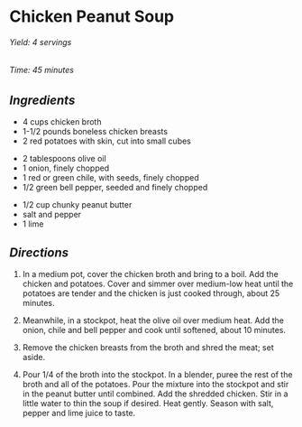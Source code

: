 # Chicken Peanut Soup

######  Yield: 4 servings
######  Time: 45 minutes

##  *Ingredients*
- 4 cups chicken broth
- 1-1/2 pounds boneless chicken breasts
- 2 red potatoes with skin, cut into small cubes
<!-- -->
- 2 tablespoons olive oil
- 1 onion, finely chopped
- 1 red or green chile, with seeds, finely chopped
- 1/2 green bell pepper, seeded and finely chopped
<!-- -->
- 1/2 cup chunky peanut butter
- salt and pepper
- 1 lime
##  *Directions*
1. In a medium pot, cover the chicken broth and bring to a boil.  Add the
chicken and potatoes.  Cover and simmer over medium-low heat until the
potatoes are tender and the chicken is just cooked through, about 25
minutes.

2. Meanwhile, in a stockpot, heat the olive oil over medium heat.  Add
the onion, chile and bell pepper and cook until softened, about 10
minutes.

3. Remove the chicken breasts from the broth and shred the meat; set
aside.

4. Pour 1/4 of the broth into the stockpot.  In a blender, puree the rest
of the broth and all of the potatoes.  Pour the mixture into the
stockpot and stir in the peanut butter until combined.  Add the
shredded chicken.  Stir in a little water to thin the soup if desired.
Heat gently.  Season with salt, pepper and lime juice to taste.